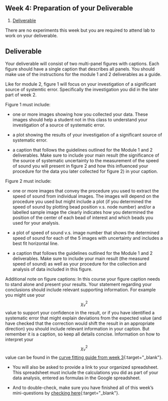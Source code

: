 ## Week 4: Preparation of your Deliverable

1. [Deliverable](#deliverable)

There are no experiments this week but you are required to attend lab to work on your deliverable.

## Deliverable

Your deliverable will consist of two multi-panel figures with  captions. Each figure should have a single caption that describes all panels. You should make use of the instructions for the module 1 and 2 deliverables as a guide.

Like for module 2, figure 1 will focus on your investigation of a significant source of systemtic error. Specifically the investigation you did in the later part of week 2.

Figure 1 must include:

+ one or more images showing how you collected your data. These images should help a student not in this class to understand your investigation of a source of systematic error.

+ a plot showing the results of your investigation of a significant source of systematic error.

+ a caption that follows the guidelines outlined for the Module 1 and 2 deliverables. Make sure to include your main result (the significance of the source of systematic uncertainty to the measurement of the speed of sound you will present in figure 2 and how this influenced your procedure for the data you later collected for figure 2) in your caption. 

Figure 2 must include:

+ one or more images that convey the procedure you used to extract the speed of sound from individual images. The images will depend on the procedure you used but  might include a plot (if you determined the speed of sound by plotting bead position v.s. node number) and/or a labelled sample image the clearly indicates how you determined the position of the center of each bead of interest and which beads you used for your analysis.

+ a plot of speed of sound v.s. image number that shows the determined speed of sound for each of the 5 images with uncertainty and includes a best fit horizontal line.

+ a caption that follows the guidelines outlined for the Module 1 and 2 deliverables. Make sure to include your main result (the measured speed of sound) as well as your procedure for the collection and analysis of data included in this figure.

Additional note on figure captions: In this course your figure caption needs to stand alone and present your results. Your statement regarding your conclusions should include relevant supporting information. For example you might use your $$\chi_{\nu}^2$$ value to support your confidence in the result, or if you have identified a systematic error that might explain deviations from the expected value (and have checked that the correction would shift the result in an appropriate direction) you should include relevant information in your caption. But remember it is a caption, so keep all details concise. Information on how to interpret your $$\chi_\nu^2$$ value can be found in the [curve fitting guide from week 3](curve-fitting){:target="_blank"}.

+ You will also be asked to provide a link to your organized spreadsheet. This spreadsheet must include the calculations you did as part of your data analysis, entered as formulas in the Google spreadsheet.

+ And to double-check, make sure you have finished all of this week’s mini-questions by [checking here](mini-questions#week-4){:target="_blank"}. 